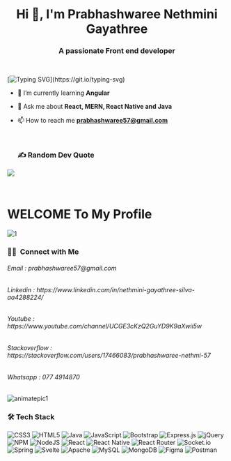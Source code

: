 <h1 align="center">Hi 👋, I'm Prabhashwaree Nethmini Gayathree</h1>
<h3 align="center">A passionate Front end developer</h3>

<br>


[![Typing SVG](https://readme-typing-svg.herokuapp.com?font=&color=%red&size=25&width=450&lines=I'm+Prabhashwaree+Nthmini.;+I+am+Software+Developer;+And+UI/UX+Designer;)](https://git.io/typing-svg)



- 🌱 I’m currently learning **Angular**

- 💬 Ask me about **React, MERN, React Native and Java**

- 📫 How to reach me **prabhashwaree57@gmail.com**

  <br>

  ### ✍️ Random Dev Quote
![](https://quotes-github-readme.vercel.app/api?type=horizontal&theme=gruvbox)

<br>

# **WELCOME** To My Profile

![1](https://user-images.githubusercontent.com/90233777/187691903-655cf86a-01c0-4420-a93b-5cf5363ff6a3.PNG)
<br>
### 🤝🏻 &nbsp;Connect with Me

<p>
<h6>Email : prabhashwaree57@gmail.com</h6>
<h6>Linkedin : https://www.linkedin.com/in/nethmini-gayathree-silva-aa4288224/</h6>
<h6>Youtube : https://www.youtube.com/channel/UCGE3cKzQ2GuYD9K9aXwii5w</h6>
<h6>Stackoverflow : https://stackoverflow.com/users/17466083/prabhashwaree-nethmi-57</h6>
<h6>Whatsapp : 077 4914870</h6>
</p>



![animatepic1](https://user-images.githubusercontent.com/90233777/189032841-c6bc1bdb-520f-43f0-afcf-63b2082483ae.gif)
<br>

### 🛠 Tech Stack
![CSS3](https://img.shields.io/badge/css3-%231572B6.svg?style=plastic&logo=css3&logoColor=white) ![HTML5](https://img.shields.io/badge/html5-%23E34F26.svg?style=plastic&logo=html5&logoColor=white) ![Java](https://img.shields.io/badge/java-%23ED8B00.svg?style=plastic&logo=java&logoColor=white) ![JavaScript](https://img.shields.io/badge/javascript-%23323330.svg?style=plastic&logo=amazon-aws&logoColor=white) ![Bootstrap](https://img.shields.io/badge/bootstrap-%23563D7C.svg?style=plastic&logo=bootstrap&logoColor=white) ![Express.js](https://img.shields.io/badge/express.js-%23404d59.svg?style=plastic&logo=express&logoColor=%2361DAFB) ![jQuery](https://img.shields.io/badge/jquery-%230769AD.svg?style=plastic&logo=jquery&logoColor=white) ![NPM](https://img.shields.io/badge/NPM-%23000000.svg?style=plastic&logo=npm&logoColor=white) ![NodeJS](https://img.shields.io/badge/node.js-6DA55F?style=plastic&logo=node.js&logoColor=white) ![React](https://img.shields.io/badge/react-%2320232a.svg?style=plastic&logo=react&logoColor=%2361DAFB) ![React Native](https://img.shields.io/badge/react_native-%2320232a.svg?style=plastic&logo=react&logoColor=%2361DAFB) ![React Router](https://img.shields.io/badge/React_Router-CA4245?style=plastic&logo=react-router&logoColor=white) ![Socket.io](https://img.shields.io/badge/Socket.io-black?style=plastic&logo=socket.io&badgeColor=010101) ![Spring](https://img.shields.io/badge/spring-%236DB33F.svg?style=plastic&logo=spring&logoColor=white) ![Svelte](https://img.shields.io/badge/svelte-%23f1413d.svg?style=plastic&logo=svelte&logoColor=white) ![Apache](https://img.shields.io/badge/apache-%23D42029.svg?style=plastic&logo=apache&logoColor=white) ![MySQL](https://img.shields.io/badge/mysql-%2300f.svg?style=plastic&logo=mysql&logoColor=white) ![MongoDB](https://img.shields.io/badge/MongoDB-%234ea94b.svg?style=plastic&logo=Canva&logoColor=white) 	![Figma](https://img.shields.io/badge/figma-%23F24E1E.svg?style=plastic&logo=Adobe%20XD&logoColor=#FF61F6) ![Postman](https://img.shields.io/badge/Postman-FF6C37?style=plastic&logo=postman&logoColor=white)

<br>
<br>





